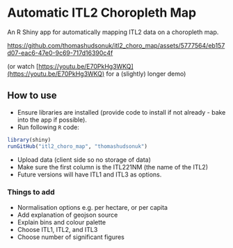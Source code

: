 # Automatic ITL2 Choropleth Map
An R Shiny app for automatically mapping ITL2 data on a choropleth map.

https://github.com/thomashudsonuk/itl2_choro_map/assets/5777564/eb157d07-eac6-47e0-9c69-717d16390c4f

(or watch [https://youtu.be/E70PkHg3WKQ](https://youtu.be/E70PkHg3WKQ) for a (slightly) longer demo)
## How to use

- Ensure libraries are installed (provide code to install if not already - bake into the app if possible).
- Run following `R` code:
``` R
library(shiny)
runGitHub("itl2_choro_map", "thomashudsonuk") 
```
- Upload data (client side so no storage of data)
- Make sure the first column is the ITL221NM (the name of the ITL2)
- Future versions will have ITL1 and ITL3 as options.

### Things to add

- Normalisation options e.g. per hectare, or per capita
- Add explanation of geojson source
- Explain bins and colour palette
- Choose ITL1, ITL2, and ITL3
- Choose number of significant figures

